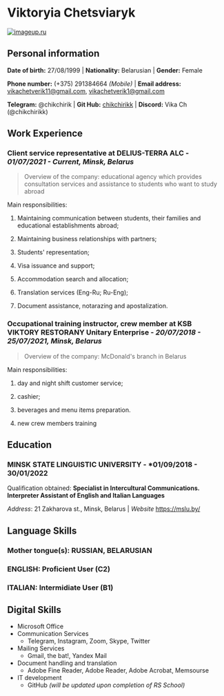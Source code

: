 #   Viktoryia Chetsviaryk

[![imageup.ru](https://imageup.ru/img249/4409391/msg278854418-131742.jpg)](https://imageup.ru/img249/4409391/msg278854418-131742.jpg.html)

## Personal information

**Date of birth:** 27/08/1999 | **Nationality:** Belarusian | **Gender:** Female 

**Phone number:** (+375) 291384664 *(Mobile)* | **Email address:** <vikachetverik11@gmail.com>, <vikachetverik1@gmail.com> 

 **Telegram:** @chikchirik | **Git Hub:** [chikchirikk](https://github.com/chikchirikk) | **Discord:** Vika Ch (@chikchirikk)

## Work Experience

### Client service representative at DELIUS-TERRA ALC - *01/07/2021 - Current, Minsk, Belarus*

> Overview of the company: educational agency which provides consultation services and assistance to students who want to study abroad 

Main responsibilities:

1. Maintaining communication between students, their families and educational establishments abroad;

2. Maintaining business relationships with partners;

3. Students' representation;

4. Visa issuance and support;

5. Accommodation search and allocation;

6. Translation services (Eng-Ru; Ru-Eng);

7. Document assistance, notarazing and apostalization.

### Occupational training instructor, crew member at KSB VIKTORY RESTORANY Unitary Enterprise - *20/07/2018 - 25/07/2021, Minsk, Belarus*

> Overview of the company: McDonald's branch in Belarus

Main responsibilities:

1. day and night shift customer service;

2. cashier;

3. beverages and menu items preparation.

4. new crew members training

## Education

### MINSK STATE LINGUISTIC UNIVERSITY - *01/09/2018 - 30/01/2022

Qualification obtained: **Specialist in Intercultural Communications. Interpreter Assistant of English and Italian Languages**

*Address*: 21 Zakharova st., Minsk, Belarus | *Website* <https://mslu.by/>

## Language Skills

### Mother tongue(s): **RUSSIAN, BELARUSIAN**

### **ENGLISH**: Proficient User (C2)

### **ITALIAN**: Intermidiate User (B1)

## Digital Skills

* Microsoft Office
* Communication Services
    * Telegram, Instagram, Zoom, Skype, Twitter
* Mailing Services
    * Gmail, the bat!, Yandex Mail
* Document handling and translation
    * Adobe Fine Reader, Adobe Reader, Adobe Acrobat, Memsourse
* IT development
    * GitHub *(will be updated upon completion of RS School)*    